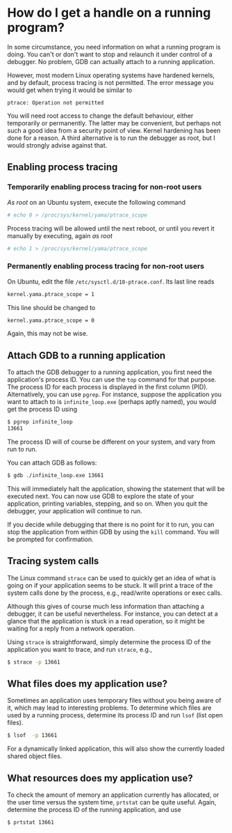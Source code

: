 # How do I get a handle on a running program?

In some circumstance, you need information on what a running program is doing.  You can't or don't want to stop and relaunch it under control of a debugger.  No problem, GDB can actually attach to a running application.

However, most modern Linux operating systems have hardened kernels, and by default, process tracing is not permitted.  The error message you would get when trying it would be similar to

    ptrace: Operation not permitted

You will need root access to change the default behaviour, either temporarily or permanently.  The latter may be convenient, but perhaps not such a good idea from a security point of view.  Kernel hardening has been done for a reason.  A third alternative is to run the debugger as root, but I would strongly advise against that.


## Enabling process tracing

### Temporarily enabling process tracing for non-root users

*As root* on an Ubuntu system, execute the following command

~~~~bash
# echo 0 > /proc/sys/kernel/yama/ptrace_scope
~~~~

Process tracing will be allowed until the next reboot, or until you revert it manually by executing, again *as root*

~~~~bash
# echo 1 > /proc/sys/kernel/yama/ptrace_scope
~~~~


### Permanently enabling process tracing for non-root users

On Ubuntu, edit the file `/etc/sysctl.d/10-ptrace.conf`.  Its last line reads

~~~~bash
kernel.yama.ptrace_scope = 1
~~~~

This line should be changed to

~~~~bash
kernel.yama.ptrace_scope = 0
~~~~

Again, this may not be wise.


## Attach GDB to a running application

To attach the GDB debugger to a running application, you first need the application's process ID.  You can use the `top` command for that purpose.  The process ID for each process is displayed in the first column (PID).  Alternatively, you can use `pgrep`.  For instance, suppose the application you want to attach to is `infinite_loop.exe` (perhaps aptly named), you would get the process ID using

~~~~bash
$ pgrep infinite_loop
13661
~~~~

The process ID will of course be different on your system, and vary from run to run.

You can attach GDB as follows:

~~~~bash
$ gdb ./infinite_loop.exe 13661
~~~~

This will immediately halt the application, showing the statement that will be executed next.  You can now use GDB to explore the state of your application, printing variables, stepping, and so on.  When you quit the debugger, your application will continue to run.

If you decide while debugging that there is no point for it to run, you can stop the application from within GDB by using the `kill` command.  You will be prompted for confirmation.


## Tracing system calls

The Linux command `strace` can be used to quickly get an idea of what is going on if your application seems to be stuck.  It will print a trace of the system calls done by the process, e.g., read/write operations or exec calls.

Although this gives of course much less information than attaching a debugger, it can be useful nevertheless.  For instance, you can detect at a glance that the application is stuck in a read operation, so it might be waiting for a reply from a network operation.

Using `strace` is straightforward, simply determine the process ID of the application you want to trace, and run `strace`, e.g.,

~~~~bash
$ strace -p 13661
~~~~


## What files does my application use?

Sometimes an application uses temporary files without you being aware of it, which may lead to interesting problems.  To determine which files are used by a running process, determine its process ID and run `lsof` (list open files).

~~~~bash
$ lsof  -p 13661
~~~~

For a dynamically linked application, this will also show the currently loaded shared object files.


## What resources does my application use?

To check the amount of memory an application currently has allocated, or the user time versus the system time, `prtstat` can be quite useful.  Again, determine the process ID of the running application, and use

~~~~bash
$ prtstat 13661
~~~~
